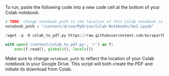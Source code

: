To run, paste the following code into a new code cell at the bottom of your Colab notebook:
```python
# TODO: change notebook_path to the location of this Colab notebook in your Google Drive
notebook_path = "/content/drive/MyDrive/Colab Notebooks/hw3.ipynb"

!wget -q -O colab_to_pdf.py https://raw.githubusercontent.com/mirapartha/colab_to_pdf/refs/heads/main/colab_to_pdf.py

with open('/content/colab_to_pdf.py', 'r') as f:
    exec(f.read(), globals(), locals())
```
Make sure to change `notebook_path` to reflect the location of your Colab notebook in your Google Drive. This script will both create the PDF and initiate its download from Colab.
